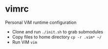 # vimrc
Personal ViM runtime configuration

- Clone and run `./init.sh` to grab submodules
- Copy files to home directory `cp -r .vim* ~/`
- Run ViM `vim`

